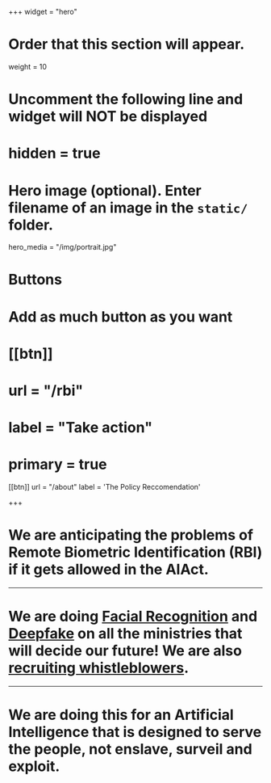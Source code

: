 +++
widget = "hero"
# Order that this section will appear.
weight = 10

# Uncomment the following line and widget will NOT be displayed
# hidden = true

# Hero image (optional). Enter filename of an image in the `static/` folder.
hero_media = "/img/portrait.jpg"

# Buttons
# Add as much button as you want

# [[btn]]
#   url = "/rbi"
#   label = "Take action"
#   primary = true

[[btn]]
  url = "/about"
  label = 'The Policy Reccomendation'

+++

# We are anticipating the problems of Remote Biometric Identification (RBI) if it gets allowed in the AIAct.

---

# We are doing [Facial Recognition](/rbi) and [Deepfake](/deepfake) on all the ministries that will decide our future! We are also [recruiting whistleblowers](/leak-to-us).

---

# We are doing this for an Artificial Intelligence that is designed to serve the people, not enslave, surveil and exploit.
